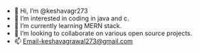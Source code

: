 - 👋 Hi, I’m @keshavagr273
- 👀 I’m interested in coding in java and c.
- 🌱 I’m currently learning MERN stack.
- 💞️ I’m looking to collaborate on various open source projects.
- 📫 Email-keshavagrawal273@gmail.com

<!---
keshavagr273/keshavagr273 is a ✨ special ✨ repository because its `README.md` (this file) appears on your GitHub profile.
You can click the Preview link to take a look at your changes.
--->
